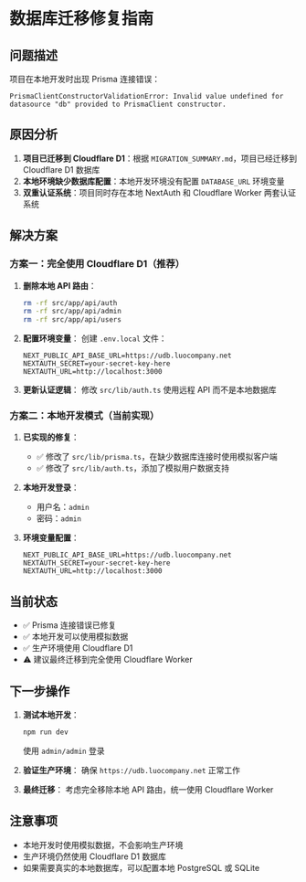 # 数据库迁移修复指南

## 问题描述

项目在本地开发时出现 Prisma 连接错误：
```
PrismaClientConstructorValidationError: Invalid value undefined for datasource "db" provided to PrismaClient constructor.
```

## 原因分析

1. **项目已迁移到 Cloudflare D1**：根据 `MIGRATION_SUMMARY.md`，项目已经迁移到 Cloudflare D1 数据库
2. **本地环境缺少数据库配置**：本地开发环境没有配置 `DATABASE_URL` 环境变量
3. **双重认证系统**：项目同时存在本地 NextAuth 和 Cloudflare Worker 两套认证系统

## 解决方案

### 方案一：完全使用 Cloudflare D1（推荐）

1. **删除本地 API 路由**：
   ```bash
   rm -rf src/app/api/auth
   rm -rf src/app/api/admin
   rm -rf src/app/api/users
   ```

2. **配置环境变量**：
   创建 `.env.local` 文件：
   ```env
   NEXT_PUBLIC_API_BASE_URL=https://udb.luocompany.net
   NEXTAUTH_SECRET=your-secret-key-here
   NEXTAUTH_URL=http://localhost:3000
   ```

3. **更新认证逻辑**：
   修改 `src/lib/auth.ts` 使用远程 API 而不是本地数据库

### 方案二：本地开发模式（当前实现）

1. **已实现的修复**：
   - ✅ 修改了 `src/lib/prisma.ts`，在缺少数据库连接时使用模拟客户端
   - ✅ 修改了 `src/lib/auth.ts`，添加了模拟用户数据支持

2. **本地开发登录**：
   - 用户名：`admin`
   - 密码：`admin`

3. **环境变量配置**：
   ```env
   NEXT_PUBLIC_API_BASE_URL=https://udb.luocompany.net
   NEXTAUTH_SECRET=your-secret-key-here
   NEXTAUTH_URL=http://localhost:3000
   ```

## 当前状态

- ✅ Prisma 连接错误已修复
- ✅ 本地开发可以使用模拟数据
- ✅ 生产环境使用 Cloudflare D1
- ⚠️ 建议最终迁移到完全使用 Cloudflare Worker

## 下一步操作

1. **测试本地开发**：
   ```bash
   npm run dev
   ```
   使用 `admin/admin` 登录

2. **验证生产环境**：
   确保 `https://udb.luocompany.net` 正常工作

3. **最终迁移**：
   考虑完全移除本地 API 路由，统一使用 Cloudflare Worker

## 注意事项

- 本地开发时使用模拟数据，不会影响生产环境
- 生产环境仍然使用 Cloudflare D1 数据库
- 如果需要真实的本地数据库，可以配置本地 PostgreSQL 或 SQLite 